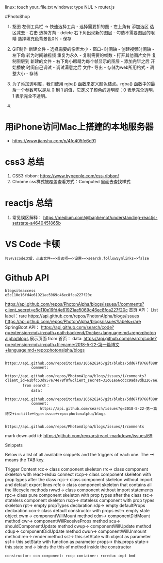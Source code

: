 linux: touch your_file.txt
windows: type NUL > router.js


#PhotoShop
1. 抠图
    左侧工具栏 ->  快速选择工具 - 选择需要扣的图 - 左上角有 添加选区 选区减去 - 右击 选择方向 - delete  右下角出现新的图层 - 勾选不需要图层的眼睛 选择填充色背景色0% - 保存
2. GIF制作
    新建文件 - 选择需要的像素大小 - 窗口- 时间轴 - 创建视频时间轴 - 左下角 转为时间轴视频 重复为永久 - 复制需要的帧数 - 打开其他图片文件 复制图层到 新建的文件 - 右下角小眼睛为每个帧显示的图层 - 添加完毕之后 开始播放 时间自己调试 - 调试满意之后 文件- 导出 - 存储为web所用格式 - 调整大小 -  存储

3. 为了添加透明度，我们使用 rgba() 函数来定义颜色结点。rgba() 函数中的最后一个参数可以是从 0 到 1 的值，它定义了颜色的透明度：0 表示完全透明，1 表示完全不透明。
4. 

# 用iPhone访问Mac上搭建的本地服务器
* https://www.jianshu.com/p/4fc405fe6c91     

# css3 总结
1. CSS3 ribbon: https://www.bypeople.com/css-ribbon/
2. Chrome css样式被覆盖查看方式：Computed 里面去查找样式

# reactjs 总结
1. 常见误区解释： https://medium.com/@baphemot/understanding-reactjs-setstate-a4640451865b

# VS Code 卡顿
    打开vscode之后，点击文件==>首选项==>设置==>search.followSymlinks=>false

# Github API
    blogsiteaccess
    e5c110e16fd4e61921ae5069c46ec8fca227f20c 
https://api.github.com/repos/PhotonAlpha/blogs/issues/1/comments?client_secret=e5c110e16fd4e61921ae5069c46ec8fca227f20c
        首页 API： List<issues> label：rare
            https://api.github.com/repos/PhotonAlpha/blogs/issues
            https://api.github.com/repos/PhotonAlpha/blogs/issues?labels=rare
        SpringBoot API： 
            https://api.github.com/search/code?q=extension:md+in:path+path:backend/Docker+language:md+repo:photonalpha/blogs
        展示页面
            from 首页：
                data: 
                    https://api.github.com/search/code?q=extension:md+in:path+filename:2018-5-22-第一篇博文+language:md+repo:photonalpha/blogs

                    https://api.github.com/repositories/105626245/git/blobs/5dd67f8766f088f8d33a94a678dfa3160407b05d
                comment: 
                    https://api.github.com/repos/PhotonAlpha/blogs/issues/1/comments?client_id=61bfc53d957e74e78f8f&client_secret=31c61e66cdcc9ada8db2267ee779d0bdafac434c&per_page=50&page=1
            from search：
                data：
                    https://api.github.com/repositories/105626245/git/blobs/5dd67f8766f088f8d33a94a678dfa3160407b05d
                comment: 
                    https://api.github.com/search/issues?q=2018-5-22-第一篇博文+in:title+type:issue+repo:photonalpha/blogs
                    
                    https://api.github.com/repos/PhotonAlpha/blogs/issues/1/comments  



mark down add id: https://github.com/rexxars/react-markdown/issues/69


Snippets

Below is a list of all available snippets and the triggers of each one. The ⇥ means the TAB key.

Trigger	Content
rcc→	class component skeleton
rrc→	class component skeleton with react-redux connect
rccp→	class component skeleton with prop types after the class
rcjc→	class component skeleton without import and default export lines
rcfc→	class component skeleton that contains all the lifecycle methods
rwwd→	class component without import statements
rpc→	class pure component skeleton with prop types after the class
rsc→	stateless component skeleton
rscp→	stateless component with prop types skeleton
rpt→	empty propTypes declaration
rdp→	empty defaultProps declaration
con→	class default constructor with props
est→	empty state object
cwm→	componentWillMount method
cdm→	componentDidMount method
cwr→	componentWillReceiveProps method
scu→	shouldComponentUpdate method
cwup→	componentWillUpdate method
cdup→	componentDidUpdate method
cwun→	componentWillUnmount method
ren→	render method
sst→	this.setState with object as parameter
ssf→	this.setState with function as parameter
props→	this.props
state→	this.state
bnd→	binds the this of method inside the constructor

``
constructor: con
component: rccp
container: rcredux impt bnd
``